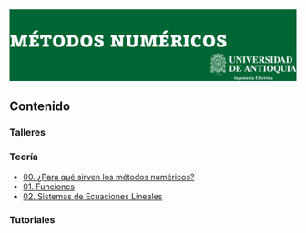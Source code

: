 <img src="https://github.com/Ingenieria-Electrica-UdeA/banco_imagenes/blob/main/banners/banner-metodos-numericos.jpg" style="max-width: 100%;" alt="Banner métodos numéricos">

## Contenido

### Talleres

### Teoría
- <a href="https://github.com/Ingenieria-Electrica-UdeA/metodos_numericos/tree/main/teoria/01_para_que_sirven_metodos_numericos">00. ¿Para qué sirven los métodos numéricos?</a>
- <a href="https://github.com/Ingenieria-Electrica-UdeA/metodos_numericos/tree/main/teoria/02_funciones">01. Funciones</a>
- <a href="https://github.com/Ingenieria-Electrica-UdeA/metodos_numericos/tree/main/teoria/03_sistemas_ecuaciones_lineales">02. Sistemas de Ecuaciones Lineales</a>
### Tutoriales
